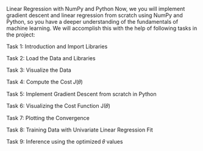 
Linear Regression with NumPy and Python
Now, we you will  implement gradient descent and linear regression from scratch using NumPy and Python, so you have a deeper understanding of the fundamentals of machine learning. We will accomplish this with the help of following tasks in the project:

Task 1: Introduction and Import Libraries

Task 2: Load the Data and Libraries

Task 3: Visualize the Data

Task 4: Compute the Cost 𝐽(𝜃)

Task 5: Implement Gradient Descent from scratch in Python

Task 6: Visualizing the Cost Function J(𝜃)

Task 7: Plotting the Convergence

Task 8: Training Data with Univariate Linear Regression Fit

Task 9: Inference using the optimized 𝜃 values
